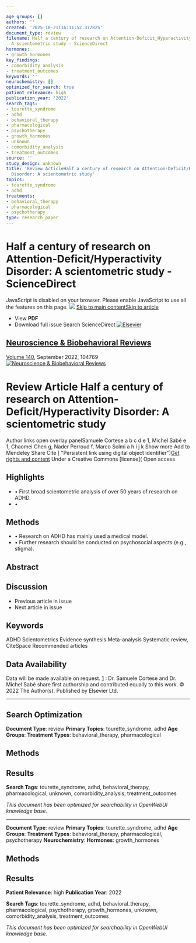 ```yaml
---

age_groups: []
authors: ''
created: '2025-10-21T16:11:52.377825'
document_type: review
filename: Half a century of research on Attention-Deficit_Hyperactivity Disorder_
  A scientometric study - ScienceDirect
hormones:
- growth_hormones
key_findings:
- comorbidity_analysis
- treatment_outcomes
keywords: ''
neurochemistry: []
optimized_for_search: true
patient_relevance: high
publication_year: '2022'
search_tags:
- tourette_syndrome
- adhd
- behavioral_therapy
- pharmacological
- psychotherapy
- growth_hormones
- unknown
- comorbidity_analysis
- treatment_outcomes
source: ''
study_design: unknown
title: 'Review ArticleHalf a century of research on Attention-Deficit/Hyperactivity
  Disorder: A scientometric study'
topics:
- tourette_syndrome
- adhd
treatments:
- behavioral_therapy
- pharmacological
- psychotherapy
type: research_paper
---
```




# Half a century of research on Attention-Deficit/Hyperactivity Disorder: A scientometric study - ScienceDirect
JavaScript is disabled on your browser.
Please enable JavaScript to use all the features on this page.
![](https://smetrics.elsevier.com/b/ss/elsevier-sd-prod/1/G.4--NS/1761024354401?pageName=sd%3Aproduct%3Ajournal%3Aarticle&c16=els%3Arp%3Ast&c2=sd&v185=img&v33=ae%3AANON_GUEST&c1=ae%3A228598&c12=ae%3A12975512)
[Skip to main content](#screen-reader-main-content)[Skip to article](#screen-reader-main-title)
* View **PDF**
* Download full issue
Search ScienceDirect
[![Elsevier](/eu-west-1/prod/9967f980994ff1a17f7a7931db8bddd52c4ebe4e/image/elsevier-non-solus.svg)](/journal/neuroscience-and-biobehavioral-reviews "Go to Neuroscience & Biobehavioral Reviews on ScienceDirect")
## [Neuroscience & Biobehavioral Reviews](/journal/neuroscience-and-biobehavioral-reviews "Go to Neuroscience & Biobehavioral Reviews on ScienceDirect")
[Volume 140](/journal/neuroscience-and-biobehavioral-reviews/vol/140/suppl/C "Go to table of contents for this volume/issue"), September 2022, 104769
[![Neuroscience & Biobehavioral Reviews](https://ars.els-cdn.com/content/image/1-s2.0-S0149763422X00080-cov150h.gif)](/journal/neuroscience-and-biobehavioral-reviews/vol/140/suppl/C)
# Review Article Half a century of research on Attention-Deficit/Hyperactivity Disorder: A scientometric study
Author links open overlay panelSamuele Cortese a b c d e 1, Michel Sabé e 1, Chaomei Chen g, Nader Perroud f, Marco Solmi a h i j k
Show more
Add to Mendeley
Share
Cite
[ "Persistent link using digital object identifier")[Get rights and content](https://s100.copyright.com/AppDispatchServlet?publisherName=ELS&contentID=S0149763422002585&orderBeanReset=true)
Under a Creative Commons [license](
Open access
## Highlights
* •
First broad scientometric analysis of over 50 years of research on ADHD.
* •
## Methods
* •
Research on ADHD has mainly used a medical model.
* •
Further research should be conducted on psychosocial aspects (e.g., stigma).
## Abstract
## Discussion
* Previous article in issue
* Next article in issue
## Keywords
ADHD
Scientometrics
Evidence synthesis
Meta-analysis
Systematic review, CiteSpace
Recommended articles
## Data Availability
Data will be made available on request.
[1](#bfn1)
:   Dr. Samuele Cortese and Dr. Michel Sabé share first authorship and contributed equally to this work.
© 2022 The Author(s). Published by Elsevier Ltd.

---

## Search Optimization

**Document Type**: review
**Primary Topics**: tourette_syndrome, adhd
**Age Groups**:
**Treatment Types**: behavioral_therapy, pharmacological
## Methods
## Results

**Search Tags**: tourette_syndrome, adhd, behavioral_therapy, pharmacological, unknown, comorbidity_analysis, treatment_outcomes

*This document has been optimized for searchability in OpenWebUI knowledge base.*

---

**Document Type**: review
**Primary Topics**: tourette_syndrome, adhd
**Age Groups**:
**Treatment Types**: behavioral_therapy, pharmacological, psychotherapy
**Neurochemistry**:
**Hormones**: growth_hormones
## Methods
## Results
**Patient Relevance**: high
**Publication Year**: 2022

**Search Tags**: tourette_syndrome, adhd, behavioral_therapy, pharmacological, psychotherapy, growth_hormones, unknown, comorbidity_analysis, treatment_outcomes

*This document has been optimized for searchability in OpenWebUI knowledge base.*
